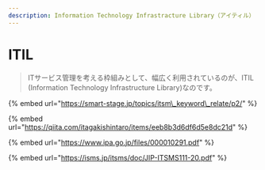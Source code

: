 ```yaml
---
description: Information Technology Infrastracture Library（アイティル）
---
```


# ITIL

> ITサービス管理を考える枠組みとして、幅広く利用されているのが、ITIL \(Information Technology Infrastructure Library\)なのです。

{% embed url="https://smart-stage.jp/topics/itsm\_keyword\_relate/p2/" %}





{% embed url="https://qiita.com/itagakishintaro/items/eeb8b3d6df6d5e8dc21d" %}





{% embed url="https://www.ipa.go.jp/files/000010291.pdf" %}



{% embed url="https://isms.jp/itsms/doc/JIP-ITSMS111-20.pdf" %}





